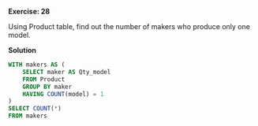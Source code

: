 **Exercise: 28**

Using Product table, find out the number of makers who produce only one model.


**Solution**

```sql
WITH makers AS (
    SELECT maker AS Qty_model
    FROM Product
    GROUP BY maker
    HAVING COUNT(model) = 1
)
SELECT COUNT(*)
FROM makers
```